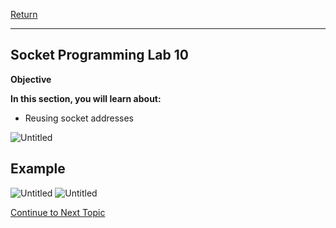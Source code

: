 <a href="https://github.com/Bpmhome/Socket-Programming" rel="Return"> Return</a>

---

## Socket Programming Lab 10

**Objective**

**In this section, you will learn about:**
* Reusing socket addresses

![Untitled](https://user-images.githubusercontent.com/47218652/60994426-1fd26180-a316-11e9-8a32-1a9c8254a06e.png)

## Example

![Untitled](https://user-images.githubusercontent.com/47218652/60994272-d4b84e80-a315-11e9-9dc7-8c0b4719edf5.png)
![Untitled](https://user-images.githubusercontent.com/47218652/60994386-092c0a80-a316-11e9-8fec-93c4e7b422c5.png)

<a href="https://github.com/Bpmhome/Socket-Programming/blob/master/Socket%20Programming%20Lab11.md" > Continue to Next Topic </a>

